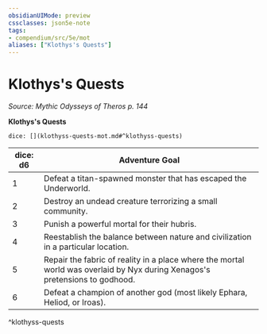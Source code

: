 ```yaml
---
obsidianUIMode: preview
cssclasses: json5e-note
tags:
- compendium/src/5e/mot
aliases: ["Klothys's Quests"]
---
```

# Klothys's Quests
*Source: Mythic Odysseys of Theros p. 144* 

**Klothys's Quests**

`dice: [](klothyss-quests-mot.md#^klothyss-quests)`

| dice: d6 | Adventure Goal |
|----------|----------------|
| 1 | Defeat a titan-spawned monster that has escaped the Underworld. |
| 2 | Destroy an undead creature terrorizing a small community. |
| 3 | Punish a powerful mortal for their hubris. |
| 4 | Reestablish the balance between nature and civilization in a particular location. |
| 5 | Repair the fabric of reality in a place where the mortal world was overlaid by Nyx during Xenagos's pretensions to godhood. |
| 6 | Defeat a champion of another god (most likely Ephara, Heliod, or Iroas). |
^klothyss-quests